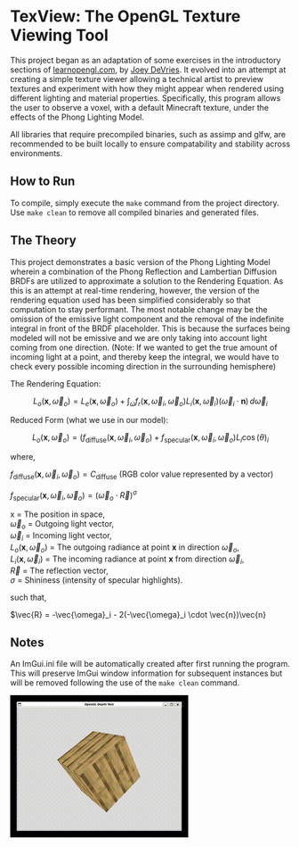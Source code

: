 # TexView: The OpenGL Texture Viewing Tool

This project began as an adaptation of some exercises in the introductory sections of [learnopengl.com](https://learnopengl.com/Getting-started/Coordinate-Systems),
by [Joey DeVries](https://github.com/JoeyDeVries). It evolved into an attempt at creating a simple texture viewer allowing a technical artist to preview textures and
experiment with how they might appear when rendered using different lighting and material properties. Specifically, this program allows the user to observe a voxel, with 
a default Minecraft texture, under the effects of the Phong Lighting Model.  

All libraries that require precompiled binaries, such as assimp and glfw, are recommended to be built locally to ensure compatability and stability across environments.  

## How to Run

To compile, simply execute the `make` command from the project directory. Use `make clean` to remove all compiled binaries and generated files.  

## The Theory

This project demonstrates a basic version of the Phong Lighting Model wherein a combination of the Phong Reflection and Lambertian Diffusion BRDFs are 
utilized to approximate a solution to the Rendering Equation. As this is an attempt at real-time rendering, however, the version of the rendering equation used has been simplified 
considerably so that computation to stay performant. The most notable change may be the omission of the emissive light component and the removal of the indefinite integral in 
front of the BRDF placeholder. This is because the surfaces being modeled will not be emissive and we are only taking into account light coming from one direction. (Note: If we 
wanted to get the true amount of incoming light at a point, and thereby keep the integral, we would have to check every possible incoming direction in the surrounding hemisphere)

The Rendering Equation:  

$$
L_o(\mathbf{x}, \vec{\omega}_o) = L_e(\mathbf{x}, \vec{\omega}_o) + \int_{\omega} f_r(\mathbf{x}, \vec{\omega}_i, \vec{\omega}_o) L_i(\mathbf{x}, \vec{\omega}_i) (\vec{\omega}_i \cdot \mathbf{n}) \, d\vec{\omega}_i
$$

Reduced Form (what we use in our model):  

$$
L_o(\mathbf{x}, \vec{\omega}_o) = (f_{\text{diffuse}}(\mathbf{x}, \vec{\omega}_i, \vec{\omega}_o) + f_{\text{specular}}(\mathbf{x}, \vec{\omega}_i, \vec{\omega}_o)L_i\cos(\theta)_i
$$

where,  

$f_{\text{diffuse}}(\mathbf{x}, \vec{\omega}_i, \vec{\omega}_o) = C_{\text{diffuse}}$ (RGB color value represented by a vector)

$f_{\text{specular}}(\mathbf{x}, \vec{\omega}_i, \vec{\omega}_o) = (\vec{\omega}_o \cdot \vec{R})^\sigma$

x = The position in space,  
$\vec{\omega}_o$ = Outgoing light vector,  
$\vec{\omega}_i$ = Incoming light vector,  
$L_o(\mathbf{x}, \vec{\omega}_o)$ = The outgoing radiance at point $\mathbf{x}$ in direction $\vec{\omega}_o$,  
$L_i(\mathbf{x}, \vec{\omega}_i)$ = The incoming radiance at point $\mathbf{x}$ from direction $\vec{\omega}_i$,  
$\vec{R}$ = The reflection vector,  
$\sigma$ = Shininess (intensity of specular highlights).  

such that, 

$\vec{R} = -\vec{\omega}_i - 2(-\vec{\omega}_i \cdot \vec{n})\vec{n}

## Notes

An ImGui.ini file will be automatically created after first running the program. This will preserve ImGui window information for subsequent instances but will be 
removed following the use of the `make clean` command.


![demo](assets/media/demo.gif)
